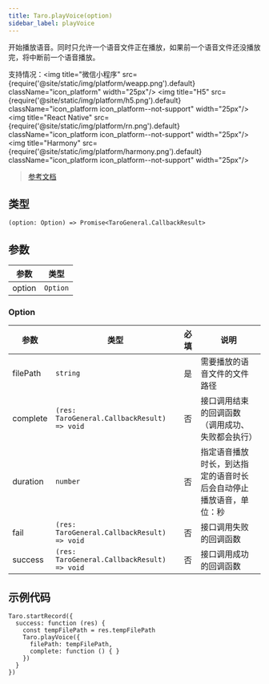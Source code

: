 ```yaml
---
title: Taro.playVoice(option)
sidebar_label: playVoice
---
```


开始播放语音。同时只允许一个语音文件正在播放，如果前一个语音文件还没播放完，将中断前一个语音播放。

支持情况：<img title="微信小程序" src={require('@site/static/img/platform/weapp.png').default} className="icon_platform" width="25px"/> <img title="H5" src={require('@site/static/img/platform/h5.png').default} className="icon_platform icon_platform--not-support" width="25px"/> <img title="React Native" src={require('@site/static/img/platform/rn.png').default} className="icon_platform icon_platform--not-support" width="25px"/> <img title="Harmony" src={require('@site/static/img/platform/harmony.png').default} className="icon_platform icon_platform--not-support" width="25px"/>

> [参考文档](https://developers.weixin.qq.com/miniprogram/dev/api/media/audio/wx.playVoice.html)

## 类型

```tsx
(option: Option) => Promise<TaroGeneral.CallbackResult>
```

## 参数

| 参数 | 类型 |
| --- | --- |
| option | `Option` |

### Option

| 参数 | 类型 | 必填 | 说明 |
| --- | --- | :---: | --- |
| filePath | `string` | 是 | 需要播放的语音文件的文件路径 |
| complete | `(res: TaroGeneral.CallbackResult) => void` | 否 | 接口调用结束的回调函数（调用成功、失败都会执行） |
| duration | `number` | 否 | 指定语音播放时长，到达指定的语音时长后会自动停止播放语音，单位：秒 |
| fail | `(res: TaroGeneral.CallbackResult) => void` | 否 | 接口调用失败的回调函数 |
| success | `(res: TaroGeneral.CallbackResult) => void` | 否 | 接口调用成功的回调函数 |

## 示例代码

```tsx
Taro.startRecord({
  success: function (res) {
    const tempFilePath = res.tempFilePath
    Taro.playVoice({
      filePath: tempFilePath,
      complete: function () { }
    })
  }
})
```
